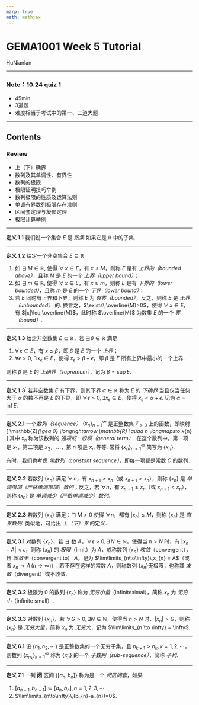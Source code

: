 ```yaml
---
marp: true
math: mathjax
---
```


# GEMA1001 Week 5 Tutorial

HuNianlan

---
### Note：10.24 quiz 1 
- 45min 
- 3道题
- 难度相当于考试中的第一、二道大题
---
## Contents

### Review
- 上（下）确界
- 数列及其单调性、有界性
- 数列的极限
- 极限证明技巧举例
- 数列极限的性质及运算法则
- 单调有界数列极限存在准则
- 区间套定理与凝聚定理
- 极限计算举例
---
**定义 1.1** 我们说一个集合 $E$ 是 *数集* 如果它是 $\mathbb{R}$ 中的子集.

---

**定义 1.2** 给定一个非空集合 $E \subseteq \mathbb{R}$

1. 如 $\exists\,M\in\mathbb{R}$, 使得 $\forall\,x\in E$，有 $x\leq M$，则称 $E$ 是有 *上界的（bounded above）*，且称 $M$ 是 $E$ 的一个 *上界（upper bound）*；
2. 如 $\exists\,m\in\mathbb{R}$, 使得 $\forall\,x\in E$，有 $x\geq m$，则称 $E$ 是有 *下界的（lower bounded）*，且称 $m$ 是 $E$ 的一个 *下界（lower bound）*；
3. 若 $E$ 同时有上界和下界，则称 $E$ 为 *有界（bounded）*，反之，则称 $E$ 是 *无界（unbounded）* 的. 换言之，$\exists\,\overline{M}>0$，使得 $\forall\,x\in E$，有 $|x|\leq \overline{M}$，此时称 $\overline{M}$ 为数集 $E$ 的一个 *界（bound）*.

---

**定义 1.3** 给定非空数集 $E \subseteq \mathbb{R}$，若 $\exists \beta \in \mathbb{R}$ 满足

1. $\forall\,x\in E$，有 $x \leq \beta$，即 $\beta$ 是 $E$ 的一个 *上界*；
2. $\forall\epsilon>0,\,\exists\,x_{\epsilon}\in E$，使得 $x_{\epsilon} > \beta - \epsilon$，即 $\beta$ 是 $E$ 所有上界中最小的一个上界.

则称 $\beta$ 是 $E$ 的 *上确界（supremum）*，记为 $\beta = \sup E$.

---

**定义 1.3$^{\prime}$** 若非空数集 $E$ 有下界，则其下界 $\alpha \in \mathbb{R}$ 称为 $E$ 的 *下确界* 当且仅当任何大于 $\alpha$ 的数不再是 $E$ 的下界，即 $\forall \epsilon > 0, \exists x_{\epsilon} \in E$，使得 $x_{\epsilon} < \alpha + \epsilon$. 记为 $\alpha = \inf E$.

---
**定义 2.1** 一个*数列（sequence）* $\{x_{n}\}_{n=1}^{\infty}$ 是正整数集 $\mathbb{Z}_{>0}$ 上的函数，即映射
\[
\mathbb{Z}_{\geq 0} \longrightarrow \mathbb{R} \quad n \longmapsto x_{n}
\]
其中 $x_{n}$ 称为该数列的 *通项或一般项（general term）*. 在这个数列中，第一项是 $x_{1}$，第二项是 $x_{2}$，$\cdots$，第 $n$ 项是 $x_{n}$ 等等. 常将 $\{x_{n}\}_{n=1}^{\infty}$ 简写为 $\{x_{n}\}$.

有时，我们也考虑 *常数列（constant sequence）*，即每一项都是常数 $C$ 的数列.


---

**定义 2.2** 若数列 $\{x_{n}\}$ 满足 $\forall\,n$，有 $x_{n+1} \geq x_{n}$（或 $x_{n+1} > x_{n}$），则称 $\{x_{n}\}$ 是 *单调增加（严格单调增加）数列*；反之，若 $\forall n$，有 $x_{n+1} \leq x_{n}$（或 $x_{n+1} < x_{n}$），则称 $\{x_{n}\}$ 是 *单调减少（严格单调减少）数列.*

---

**定义 2.3** 若数列 $\{x_{n}\}$ 满足：$\exists\,M > 0$ 使得 $\forall n$，都有 $|x_{n}| \leq M$，则称 $\{x_{n}\}$ 是 *有界数列*. 类似地，可给出 *上（下）界* 的定义.

---
**定义 3.1** 对数列 $\{x_{n}\}$，若 $\exists$ 数 $A$，$\forall \epsilon > 0,\, \exists\, N \in \mathbb{N}$，使得当 $n > N$ 时，有 $|x_{n} - A| < \epsilon$，则称 $\{x_{n}\}$ 的 *极限*（limit）为 $A$，或称数列 $\{x_{n}\}$ *收敛*（convergent），且 *收敛于*（convergent to） $A$，记为 $\lim\limits_{n\to\infty}\,x_{n} = A$（或者 $x_{n} \to A\,(n \to \infty)$）. 若不存在这样的常数 $A$，则称数列 $\{x_{n}\}$无极限，也称其 *发散*（divergent）或不收敛.

---
**定义 3.2** 极限为 $0$ 的数列 $\{x_{n}\}$ 称为 *无穷小量*（infinitesimal），简称 $x_{n}$ 为 *无穷小*（infinite small）.

---

**定义 3.3** 对数列 $\{x_{n}\}$，若 $\forall G > 0,\, \exists N \in \mathbb{N}$，使得当 $n > N$ 时，$|x_{n}| > G$，则称 $\{x_{n}\}$ 是 *无穷大量*，简称 $x_{n}$ 为 *无穷大*，记为 $\lim\limits_{n \to \infty} = \infty$.

---

**定义 6.1** 设 $\{n_{1}, n_{2}, \cdots\}$ 是正整数集的一个无穷子集，且 $n_{k+1} > n_{k}, k = 1, 2, \cdots$，则数列 $\{x_{n_{k}}\}_{k=1}^{\infty}$ 称为 $\{x_{n}\}$ 的一个 *子数列（sub-sequence）*，简称 *子列*.

---

**定义 7.1** 一列 **闭** 区间 $\{[a_{n}, b_{n}]\}$ 称为是一个 *闭区间套*，如果
1. $[a_{n+1},\,b_{n+1}] \subseteq [a_{n},\,b_{n}],\,n=1,2,3,\cdots$
2. $\lim\limits_{n\to\infty}\,(b_{n}-a_{n})=0$.
